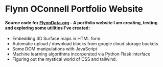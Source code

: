 <h1> Flynn OConnell Portfolio Website </h1>


#### **Source code for [FlynnData.org](https://link-url-here.org) - A portfolio website I am creating, testing and exploring some utilities I've created:**

* Embedding 3D Surface maps in HTML form</li>
* Automatic upload / download blocks from google cloud storage buckets</li>
* Some DOM manipulations with JavaScript</li>
* Machine learning algorithms incorperated via Python Flask interface</li>
* Figuring out the mystical world of CSS and tailwind.</li>
